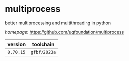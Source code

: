 # multiprocess

better multiprocessing and multithreading in python

*homepage*: <https://github.com/uqfoundation/multiprocess>

version | toolchain
--------|----------
``0.70.15`` | ``gfbf/2023a``
